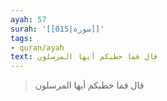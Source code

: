 ```yaml
---
ayah: 57
surah: '[[015|سورة]]'
tags:
- quran/ayah
text: قال فما خطبكم أيها المرسلون
---
```

> قال فما خطبكم أيها المرسلون

